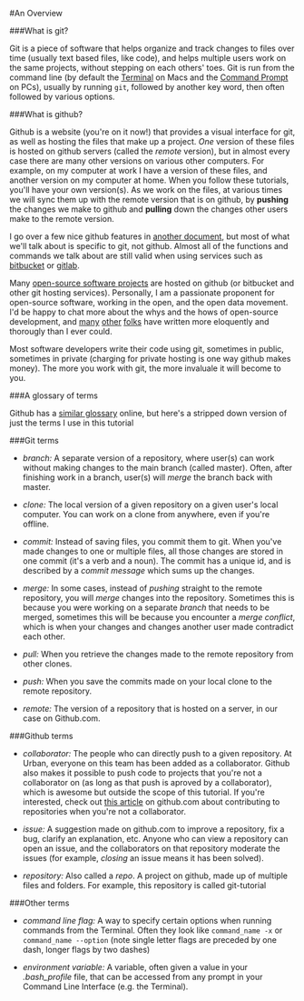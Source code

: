 #An Overview

###What is git?

Git is a piece of software that helps organize and track changes to files over time (usually text based files, like code), and helps multiple users work on the same projects, without stepping on each others' toes. Git is run from the command line (by default the [Terminal](http://en.wikipedia.org/wiki/Terminal_%28OS_X%29) on Macs and the [Command Prompt](http://en.wikipedia.org/wiki/Cmd.exe) on PCs), usually by running `git`, followed by another key word, then often followed by various options.

###What is github?

Github is a website (you're on it now!) that provides a visual interface for git, as well as hosting the files that make up a project. *One* version of these files is hosted on github servers (called the *remote* version), but in almost every case there are many other versions on various other computers. For example, on my computer at work I have a version of these files, and another version on my computer at home. When you follow these tutorials, you'll have your own version(s). As we work on the files, at various times we will sync them up with the remote version that is on github, by **pushing** the changes we make to github and **pulling** down the changes other users make to the remote version.

I go over a few nice github features in [another document](working.md), but most of what we'll talk about is specific to git, not github. Almost all of the functions and commands we talk about are still valid when using services such as [bitbucket](https://bitbucket.org/) or [gitlab](https://about.gitlab.com/).

Many [open-source software projects](http://en.wikipedia.org/wiki/Free_and_open-source_software) are hosted on github (or bitbucket and other git hosting services). Personally, I am a passionate proponent for open-source software, working in the open, and the open data movement. I'd be happy to chat more about the whys and the hows of open-source development, and [many](https://github.com/18F/open-source-policy/blob/master/policy.md) [other](http://www.gnu.org/gnu/manifesto.html) [folks](https://okfn.org/opendata/why-open-data/) have written more eloquently and thorougly than I ever could.

Most software developers write their code using git, sometimes in public, sometimes in private (charging for private hosting is one way github makes money). The more you work with git, the more invaluale it will become to you.

###A glossary of terms

Github has a [similar glossary](https://help.github.com/articles/github-glossary/) online, but here's a stripped down version of just the terms I use in this tutorial

###Git terms

- *branch:* A separate version of a repository, where user(s) can work without making changes to the main branch (called master). Often, after finishing work in a branch, user(s) will *merge* the branch back with master.

- *clone:* The local version of a given repository on a given user's local computer. You can work on a clone from anywhere, even if you're offline.

- *commit:* Instead of saving files, you commit them to git. When you've made changes to one or multiple files, all those changes are stored in one commit (it's a verb and a noun). The commit has a unique id, and is described by a *commit message* which sums up the changes.

- *merge:* In some cases, instead of *pushing* straight to the remote repository, you will *merge* changes into the repository. Sometimes this is because you were working on a separate *branch* that needs to be merged, sometimes this will be because you encounter a *merge conflict*, which is when your changes and changes another user made contradict each other.

- *pull:* When you retrieve the changes made to the remote repository from other clones.

- *push:* When you save the commits made on your local clone to the remote repository.

- *remote:* The version of a repository that is hosted on a server, in our case on Github.com.

###Github terms

- *collaborator:* The people who can directly push to a given repository. At Urban, everyone on this team has been added as a collaborator. Github also makes it possible to push code to projects that you're not a collaborator on (as long as that push is aproved by a collaborator), which is awesome but outside the scope of this tutorial. If you're interested, check out [this article](https://help.github.com/articles/using-pull-requests/) on github.com about contributing to repositories when you're not a collaborator.

- *issue:* A suggestion made on github.com to improve a repository, fix a bug, clarify an explanation, etc. Anyone who can view a repository can open an issue, and the collaborators on that repository moderate the issues (for example, *closing* an issue means it has been solved).

- *repository:* Also called a *repo*. A project on github, made up of multiple files and folders. For example, this repository is called git-tutorial


###Other terms

- *command line flag:* A way to specify certain options when running commands from the Terminal. Often they look like `command_name -x` or `command_name --option` (note single letter flags are preceded by one dash, longer flags by two dashes)

- *environment variable:* A variable, often given a value in your *.bash_profile* file, that can be accessed from any prompt in your Command Line Interface (e.g. the Terminal).
